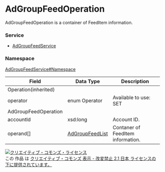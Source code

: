 # AdGroupFeedOperation
AdGroupFeedOperation is a container of FeedItem information.

### Service
+ [AdGroupFeedService](../../services/AdGroupFeedService.md)

### Namespace
[AdGroupFeedService#Namespace](../../services/AdGroupFeedService.md#namespace)

| Field | Data Type | Description | 
|---|---|---|
| Operation(inherited)|||
| operator| enum Operator| Available to use: SET|
| AdGroupFeedOperation|||
| accountId| xsd:long| Account ID. |
| operand[]| <a href="AdGroupFeedList.md">AdGroupFeedList</a>| Contaner of FeedItem information. |

<a rel="license" href="http://creativecommons.org/licenses/by-nd/2.1/jp/"><img alt="クリエイティブ・コモンズ・ライセンス" style="border-width:0" src="https://i.creativecommons.org/l/by-nd/2.1/jp/88x31.png" /></a><br />この 作品 は <a rel="license" href="http://creativecommons.org/licenses/by-nd/2.1/jp/">クリエイティブ・コモンズ 表示 - 改変禁止 2.1 日本 ライセンスの下に提供されています。</a>
